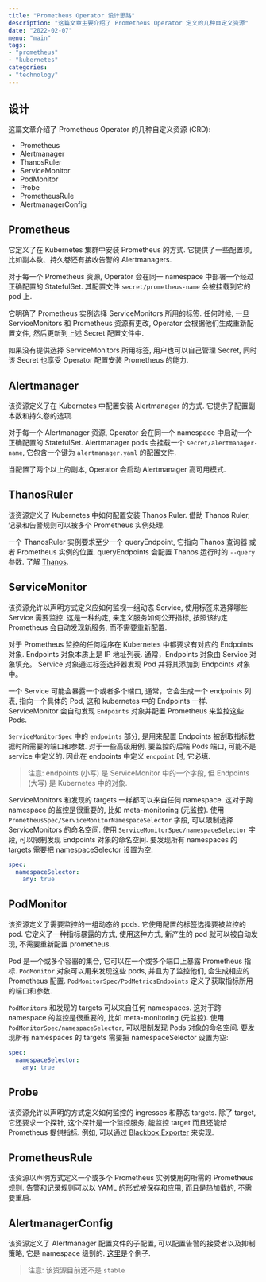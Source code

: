 ```yaml
---
title: "Prometheus Operator 设计思路"
description: "这篇文章主要介绍了 Prometheus Operator 定义的几种自定义资源"
date: "2022-02-07"
menu: "main"
tags:
- "prometheus"
- "kubernetes"
categories:
- "technology"
---
```


## 设计

这篇文章介绍了 Prometheus Operator 的几种自定义资源 (CRD):

- Prometheus
- Alertmanager
- ThanosRuler
- ServiceMonitor
- PodMonitor
- Probe
- PrometheusRule
- AlertmanagerConfig

## Prometheus

它定义了在 Kubernetes 集群中安装 Prometheus 的方式. 它提供了一些配置项, 比如副本数、持久卷还有接收告警的 Alertmanagers.

对于每一个 Prometheus 资源, Operator 会在同一 namespace 中部署一个经过正确配置的 StatefulSet. 其配置文件 `secret/prometheus-name` 会被挂载到它的 pod 上.

它明确了 Prometheus 实例选择 ServiceMonitors 所用的标签. 任何时候, 一旦 ServiceMonitors 和 Prometheus 资源有更改, Operator 会根据他们生成重新配置文件, 然后更新到上述 Secret 配置文件中.

如果没有提供选择 ServiceMonitors 所用标签, 用户也可以自己管理 Secret, 同时该 Secret 也享受 Operator 配置安装 Prometheus 的能力.

## Alertmanager

该资源定义了在 Kubernetes 中配置安装 Alertmanager 的方式. 它提供了配置副本数和持久卷的选项.

对于每一个 Alertmanager 资源, Operator 会在同一个 namespace 中启动一个正确配置的 StatefulSet. Alertmanager pods 会挂载一个 `secret/alertmanager-name`, 它包含一个键为 `alertmanager.yaml` 的配置文件.

当配置了两个以上的副本, Operator 会启动 Alertmanager 高可用模式.

## ThanosRuler

该资源定义了 Kubernetes 中如何配置安装 Thanos Ruler. 借助 Thanos Ruler, 记录和告警规则可以被多个 Prometheus 实例处理.

一个 ThanosRuler 实例要求至少一个 queryEndpoint, 它指向 Thanos 查询器 或者 Prometheus 实例的位置. queryEndpoints 会配置 Thanos 运行时的 `--query` 参数. 了解 [Thanos](https://github.com/thanos-io/thanos).

## ServiceMonitor

该资源允许以声明方式定义应如何监视一组动态 Service, 使用标签来选择哪些 Service 需要监控. 这是一种约定, 来定义服务如何公开指标, 按照该约定 Prometheus 会自动发现新服务, 而不需要重新配置.

对于 Prometheus 监控的任何程序在 Kubernetes 中都要求有对应的 Endpoints 对象. Endpoints 对象本质上是 IP 地址列表. 通常，Endpoints 对象由 Service 对象填充。 Service 对象通过标签选择器发现 Pod 并将其添加到 Endpoints 对象中。

一个 Service 可能会暴露一个或者多个端口, 通常，它会生成一个 endpoints 列表, 指向一个具体的 Pod, 这和 kubernetes 中的 Endpoints 一样. ServiceMonitor 会自动发现 `Endpoints` 对象并配置 Prometheus 来监控这些 Pods.

`ServiceMonitorSpec` 中的 `endpoints` 部分, 是用来配置 Endpoints 被刮取指标数据时所需要的端口和参数. 对于一些高级用例, 要监控的后端 Pods 端口, 可能不是 service 中定义的. 因此在 endpoints 中定义 `endpoint` 时, 它必填.

> 注意: endpoints (小写) 是 ServiceMonitor 中的一个字段, 但 Endpoints (大写) 是 Kubernetes 中的对象.

ServiceMonitors 和发现的 targets 一样都可以来自任何 namespace. 这对于跨 namespace 的监控是很重要的, 比如 meta-monitoring (元监控). 使用 `PrometheusSpec/ServiceMonitorNamespaceSelector` 字段, 可以限制选择 ServiceMonitors 的命名空间. 使用 `ServiceMonitorSpec/namespaceSelector` 字段, 可以限制发现 Endpoints 对象的命名空间. 要发现所有 namespaces 的 targets 需要把 namespaceSelector 设置为空:

```yaml
spec:
  namespaceSelector:
    any: true
```

## PodMonitor

该资源定义了需要监控的一组动态的 pods. 它使用配置的标签选择要被监控的 pod. 它定义了一种指标暴露的方式, 使用这种方式, 新产生的 pod 就可以被自动发现, 不需要重新配置 prometheus.

Pod 是一个或多个容器的集合, 它可以在一个或多个端口上暴露 Prometheus 指标. `PodMonitor` 对象可以用来发现这些 pods, 并且为了监控他们, 会生成相应的 Prometheus 配置. `PodMonitorSpec/PodMetricsEndpoints` 定义了获取指标所用的端口和参数.

`PodMonitors` 和发现的 targets 可以来自任何 namespaces. 这对于跨 namespace 的监控是很重要的, 比如 meta-monitoring (元监控). 使用 `PodMonitorSpec/namespaceSelector`, 可以限制发现 Pods 对象的命名空间. 要发现所有 namespaces 的 targets 需要把 namespaceSelector 设置为空:

```yaml
spec:
  namespaceSelector:
    any: true
```

## Probe

该资源允许以声明的方式定义如何监控的 ingresses 和静态 targets. 除了 target, 它还要求一个探针, 这个探针是一个监控服务, 能监控 target 而且还能给 Prometheus 提供指标. 例如, 可以通过 [Blackbox Exporter](https://github.com/prometheus/blackbox_exporter/) 来实现.

## PrometheusRule

该资源以声明方式定义一个或多个 Prometheus 实例使用的所需的 Prometheus 规则. 告警和记录规则可以以 YAML 的形式被保存和应用, 而且是热加载的, 不需要重启.

## AlertmanagerConfig

该资源定义了 Alertmanager 配置文件的子配置, 可以配置告警的接受者以及抑制策略, 它是 namespace 级别的. [这里](https://github.com/prometheus-operator/prometheus-operator/blob/main/example/prometheus-operator-crd/monitoring.coreos.com_alertmanagerconfigs.yaml)是个例子.

> 注意: 该资源目前还不是 `stable`